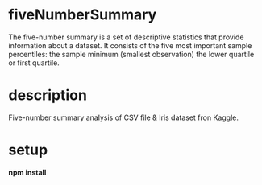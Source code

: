 # fiveNumberSummary

The five-number summary is a set of descriptive statistics that provide information about a dataset. It consists of the five most important sample percentiles: the sample minimum (smallest observation) the lower quartile or first quartile. 

# description

Five-number summary analysis of CSV file & Iris dataset fron Kaggle. 

# setup

**npm install**